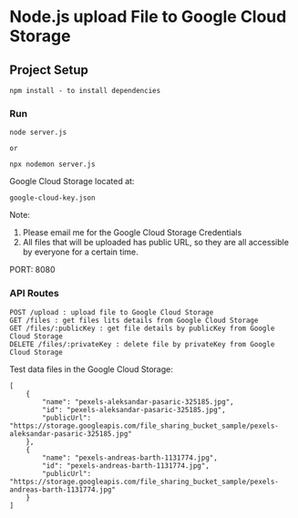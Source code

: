 # Node.js upload File to Google Cloud Storage

## Project Setup

```
npm install - to install dependencies
```

### Run

```
node server.js

or

npx nodemon server.js
```

Google Cloud Storage located at:

```
google-cloud-key.json
```

Note:

1. Please email me for the Google Cloud Storage Credentials
2. All files that will be uploaded has public URL, so they are all accessible by everyone for a certain time.

PORT: 8080

### API Routes

```
POST /upload : upload file to Google Cloud Storage
GET /files : get files lits details from Google Cloud Storage
GET /files/:publicKey : get file details by publicKey from Google Cloud Storage
DELETE /files/:privateKey : delete file by privateKey from Google Cloud Storage
```

Test data files in the Google Cloud Storage:

```
[
    {
        "name": "pexels-aleksandar-pasaric-325185.jpg",
        "id": "pexels-aleksandar-pasaric-325185.jpg",
        "publicUrl": "https://storage.googleapis.com/file_sharing_bucket_sample/pexels-aleksandar-pasaric-325185.jpg"
    },
    {
        "name": "pexels-andreas-barth-1131774.jpg",
        "id": "pexels-andreas-barth-1131774.jpg",
        "publicUrl": "https://storage.googleapis.com/file_sharing_bucket_sample/pexels-andreas-barth-1131774.jpg"
    }
]
```
